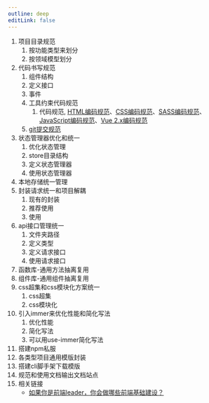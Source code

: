 ```yaml
---
outline: deep
editLink: false
---
```


1. 项目目录规范
   1. 按功能类型来划分
   2. 按领域模型划分
2. 代码书写规范
   1. 组件结构
   2. 定义接口
   3. 事件
   4. 工具约束代码规范
      1. 代码规范, [HTML编码规范](/frontend/html/style)、[CSS编码规范](/frontend/css/style)、[SASS编码规范](/frontend/css/sass)、[JavaScript编码规范](/frontend/javascript/style)、[Vue 2.x编码规范](/frontend/vue/style)
   5. [git提交规范](/frontend/engineering/git)
3. 状态管理器优化和统一
   1. 优化状态管理
   2. store目录结构
   3. 定义状态管理器
   4. 使用状态管理器
4. 本地存储统一管理
5. 封装请求统一和项目解耦
   1. 现有的封装
   2. 推荐使用
   3. 使用
6. api接口管理统一
   1. 文件夹路径
   2. 定义类型
   3. 定义请求接口
   4. 使用请求接口
7. 函数库-通用方法抽离复用
8. 组件库-通用组件抽离复用
9. css超集和css模块化方案统一
   1. css超集
   2. css模块化
10. 引入immer来优化性能和简化写法
    1. 优化性能
    2. 简化写法
    3. 可以用use-immer简化写法
11. 搭建npm私服
12. 各类型项目通用模版封装
13. 搭建cli脚手架下载模版
15. 规范和使用文档输出文档站点
16. 相关链接
	-  [如果你是前端leader，你会做哪些前端基础建设？](https://www.huatree.top/2023/08/17/20230817-面试官：如果你是前端leader，你会做哪些前端基础建设？/#相关链接)